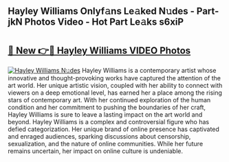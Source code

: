 ## Hayley Williams Onlyf𝚊ns Le𝚊ked N𝚞des - Part-jkN Photos Video - Hot Part Le𝚊ks s6xiP

# <h2><a href="http://ab77228.deff.icu/?id=Hayley+Williams">🔗 New 👉🔴 Hayley Williams VIDEO Photos</a></h2>

[![Hayley Williams N𝚞des](https://i.imgur.com/rIISA9y.gif)](http://ab77228.deff.icu/?id=Hayley+Williams)
Hayley Williams is a contemporary artist whose innovative and thought-provoking works have captured the attention of the art world. Her unique artistic vision, coupled with her ability to connect with viewers on a deep emotional level, has earned her a place among the rising stars of contemporary art. With her continued exploration of the human condition and her commitment to pushing the boundaries of her craft, Hayley Williams is sure to leave a lasting impact on the art world and beyond. Hayley Williams is a complex and controversial figure who has defied categorization. Her unique brand of online presence has captivated and enraged audiences, sparking discussions about censorship, sexualization, and the nature of online communities. While her future remains uncertain, her impact on online culture is undeniable.
